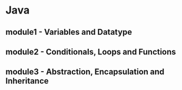 # Java 
## module1 - Variables and Datatype 
## module2 - Conditionals, Loops and Functions
## module3 - Abstraction, Encapsulation and Inheritance
